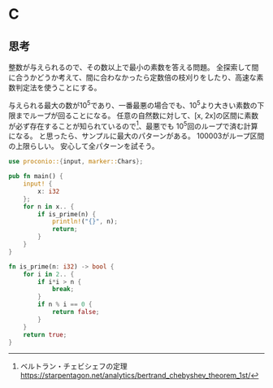 # C
## 思考
整数が与えられるので、その数以上で最小の素数を答える問題。
全探索して間に合うかどうか考えて、間に合わなかったら定数倍の枝刈りをしたり、高速な素数判定法を使うことにする。

与えられる最大の数が10<sup>5</sup>であり、一番最悪の場合でも、10<sup>5</sup>より大きい素数の下限までループが回ることになる。
任意の自然数に対して、[x, 2x]の区間に素数が必ず存在することが知られているので[^1]、最悪でも
10<sup>5</sup>回のループで済む計算になる。
と思ったら、サンプルに最大のパターンがある。
100003がループ区間の上限らしい。
安心して全パターンを試そう。
```rust
use proconio::{input, marker::Chars};

pub fn main() {
    input! {
        x: i32
    };
    for n in x.. {
        if is_prime(n) {
            println!("{}", n);
            return;
        }
    }
}

fn is_prime(n: i32) -> bool {
    for i in 2.. {
        if i*i > n {
            break;
        }
        if n % i == 0 {
            return false;
        }
    }
    return true;
}
```

[^1]: ベルトラン・チェビシェフの定理 https://starpentagon.net/analytics/bertrand_chebyshev_theorem_1st/